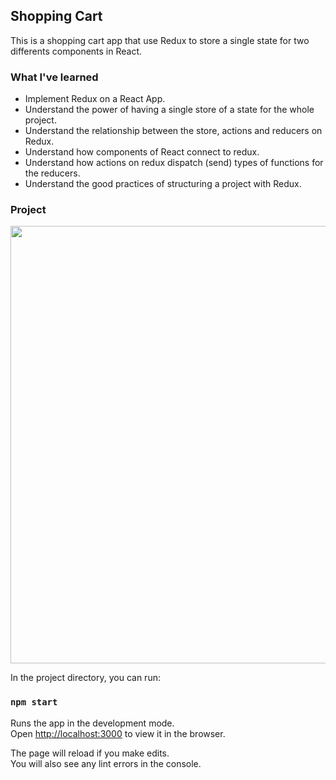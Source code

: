 ## Shopping Cart
This is a shopping cart app that use Redux to store a single state for two differents components in React. 

### What I've learned
- Implement Redux on a React App.
- Understand the power of having a single store of a state for the whole project.
- Understand the relationship between the store, actions and reducers on Redux.
- Understand how components of React connect to redux.
- Understand how actions on redux dispatch (send) types of functions for the reducers. 
- Understand the good practices of structuring a project with Redux.

### Project
<img src="https://s4.gifyu.com/images/ezgif-7-15abfea9bc6d.gif" width="700"></img>

In the project directory, you can run:

### `npm start`

Runs the app in the development mode.<br />
Open [http://localhost:3000](http://localhost:3000) to view it in the browser.

The page will reload if you make edits.<br />
You will also see any lint errors in the console.
